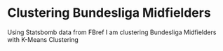 # Clustering Bundesliga Midfielders

Using Statsbomb data from FBref I am clustering Bundesliga Midfielders with K-Means Clustering
